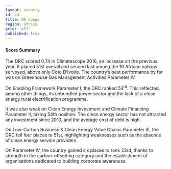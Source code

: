 ```yaml
---
layout: country
id: cd
title: DR Congo
region: africa
grid: 'off'
published: true
---
```



#### Score Summary

The DRC scored 0.74 in Climatescope 2016, an increase on the previous year. It placed 51st overall and second last among the 19 African nations surveyed, above only Cote D’Ivoire. The country’s best performance by far was on Greenhouse Gas Management Activities Parameter IV.

On Enabling Framework Parameter I, the DRC ranked 53<sup>rd</sup>. This reflected, among other things, its unbundled power sector and the lack of a clean energy rural electrification programme.

It was also weak on Clean Energy Investment and Climate Financing Parameter II, taking 54th position. The clean energy sector has not attracted any investment since 2010, and the average cost of debt is high.

On Low-Carbon Business & Clean Energy Value Chains Parameter III, the DRC fell four places to 51st, highlighting weaknesses such as the absence of clean energy service providers. 

On Parameter IV, the country gained six places to rank 23rd, thanks to strength in the carbon-offsetting category and the establishment of organisations dedicated to building corporate awareness.
